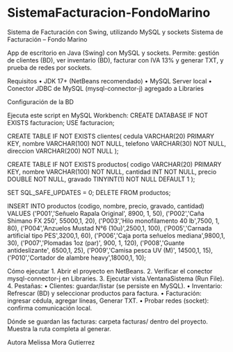 # SistemaFacturacion-FondoMarino
Sistema de Facturación con Swing, utilizando MySQL y sockets
Sistema de Facturación – Fondo Marino

App de escritorio en Java (Swing) con MySQL y sockets.
Permite: gestión de clientes (BD), ver inventario (BD), facturar con IVA 13% y generar TXT, y prueba de redes por sockets.

Requisitos
	•	JDK 17+ (NetBeans recomendado)
	•	MySQL Server local
	•	Conector JDBC de MySQL (mysql-connector-j) agregado a Libraries

Configuración de la BD

Ejecuta este script en MySQL Workbench:
CREATE DATABASE IF NOT EXISTS facturacion;
USE facturacion;

CREATE TABLE IF NOT EXISTS clientes(
  cedula    VARCHAR(20) PRIMARY KEY,
  nombre    VARCHAR(100) NOT NULL,
  telefono  VARCHAR(30)  NOT NULL,
  direccion VARCHAR(200) NOT NULL
);

CREATE TABLE IF NOT EXISTS productos(
  codigo   VARCHAR(20) PRIMARY KEY,
  nombre   VARCHAR(100) NOT NULL,
  cantidad INT NOT NULL,
  precio   DOUBLE NOT NULL,
  gravado  TINYINT(1) NOT NULL DEFAULT 1
);

SET SQL_SAFE_UPDATES = 0;
DELETE FROM productos;

INSERT INTO productos (codigo, nombre, precio, gravado, cantidad) VALUES
('P001','Señuelo Rapala Original', 8900, 1, 50),
('P002','Caña Shimano FX 250',     55000,1, 20),
('P003','Hilo monofilamento 40 lb',7500, 1, 80),
('P004','Anzuelos Mustad N°6 (10u)',2500,1, 100),
('P005','Carnada artificial tipo PES',3200,1, 60),
('P006','Caja porta señuelos mediana',9800,1, 30),
('P007','Plomadas 1oz (par)',      900, 1, 120),
('P008','Guante antideslizante',   6500,1, 25),
('P009','Camisa pesca UV (M)',     14500,1, 15),
('P010','Cortador de alambre heavy',18000,1, 10);

Cómo ejecutar
	1.	Abrir el proyecto en NetBeans.
	2.	Verificar el conector mysql-connector-j en Libraries.
	3.	Ejecutar vista.VentanaSistema (Run File).
	4.	Pestañas:
	•	Clientes: guardar/listar (se persiste en MySQL).
	•	Inventario: Refrescar (BD) y seleccionar productos para factura.
	•	Facturación: ingresar cédula, agregar líneas, Generar TXT.
	•	Probar redes (socket): confirma comunicación local.

Dónde se guardan las facturas: carpeta facturas/ dentro del proyecto. Muestra la ruta completa al generar.



Autora 
Melissa Mora Gutierrez 
